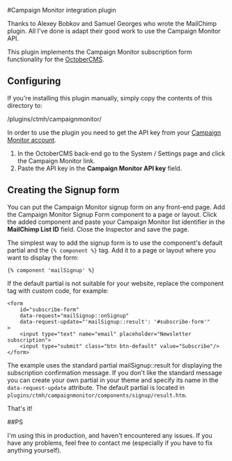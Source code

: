 #Campaign Monitor integration plugin

Thanks to Alexey Bobkov and Samuel Georges who wrote the MailChimp plugin. All I've done is adapt their good work to use the Campaign Monitor API.

This plugin implements the Campaign Monitor subscription form functionality for the [OctoberCMS](http://octobercms.com).

## Configuring

If you're installing this plugin manually, simply copy the contents of this directory to:

/plugins/ctmh/campaignmonitor/

In order to use the plugin you need to get the API key from your [Campaign Monitor account](https://your-profile.createsend.com/admin/account/).

1. In the OctoberCMS back-end go to the System / Settings page and click the Campaign Monitor link. 
2. Paste the API key in the **Campaign Monitor API key** field.

## Creating the Signup form

You can put the Campaign Monitor signup form on any front-end page. Add the Campaign Monitor Signup Form component to a page or layout. Click the added component and paste your Campaign Monitor list identifier in the **MailChimp List ID** field. Close the Inspector and save the page. 

The simplest way to add the signup form is to use the component's default partial and the `{% component %}` tag. Add it to a page or layout where you want to display the form:

    {% component 'mailSignup' %}

If the default partial is not suitable for your website, replace the component tag with custom code, for example:

    <form
        id="subscribe-form"
        data-request="mailSignup::onSignup"
        data-request-update="'mailSignup::result': '#subscribe-form'"
    >
        <input type="text" name="email" placeholder="Newsletter subscription">
        <input type="submit" class="btn btn-default" value="Subscribe"/>
    </form>

The example uses the standard partial mailSignup::result for displaying the subscription confirmation message. If you don't like the standard message you can create your own partial in your theme and specify its name in the `data-request-update` attribute. The default partial is located in `plugins/ctmh/campaignmonitor/components/signup/result.htm`.

That's it!

##PS

I'm using this in production, and haven't encountered any issues. If you have any problems, feel free to contact me (especially if you have to fix anything yourself).